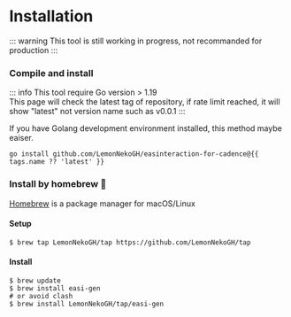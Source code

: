 <script setup lang="ts">
import { onMounted, ref } from 'vue'
import axios from 'axios'

const tags = ref<{name: string}[]>([])

onMounted(() => {
  axios.get('https://api.github.com/repos/lemonnekogh/easinteraction-for-cadence/tags', {
    headers: {
      Authorization:`Bearer ${import.meta.env.VITE_APP_PAT}`
      }}).then(it => tags.value = it.data[0])
})
</script>
# Installation

::: warning
This tool is still working in progress, not recommanded for production
:::

### Compile and install
::: info
This tool require Go version > 1.19  
This page will check the latest tag of repository, if rate limit reached, it will show "latest" not version name such as v0.0.1
:::

If you have Golang development environment installed, this method maybe eaiser. 
```shell-vue
go install github.com/LemonNekoGH/easinteraction-for-cadence@{{ tags.name ?? 'latest' }}
```

### Install by homebrew :beer:
[Homebrew](https://brew.sh) is a package manager for macOS/Linux
#### Setup
```shell
$ brew tap LemonNekoGH/tap https://github.com/LemonNekoGH/tap
```
#### Install
```shell
$ brew update
$ brew install easi-gen
# or avoid clash
$ brew install LemonNekoGH/tap/easi-gen
```

